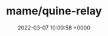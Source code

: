 ---
title: "mame/quine-relay"
link: "https://github.com/mame/quine-relay"
date: "2022-03-07 10:00:58 +0000"
---